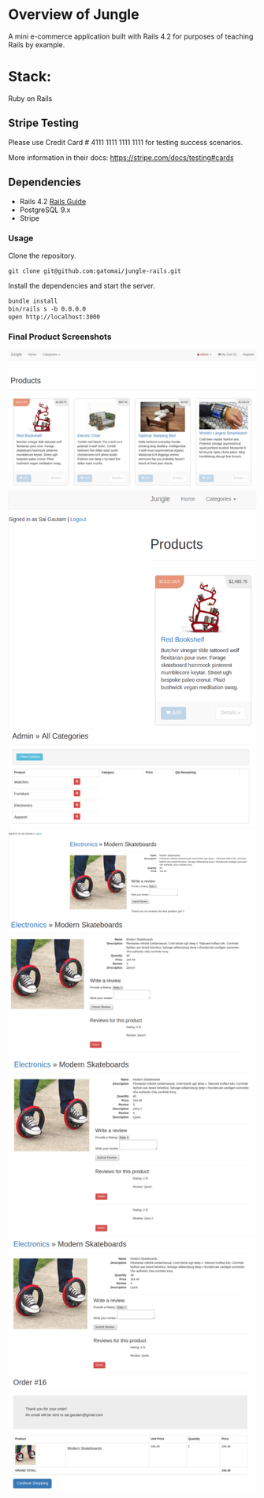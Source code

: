 # Overview of Jungle

A mini e-commerce application built with Rails 4.2 for purposes of teaching Rails by example.

# Stack:

Ruby on Rails

## Stripe Testing

Please use Credit Card # 4111 1111 1111 1111 for testing success scenarios.

More information in their docs: <https://stripe.com/docs/testing#cards>

## Dependencies

* Rails 4.2 [Rails Guide](http://guides.rubyonrails.org/v4.2/)
* PostgreSQL 9.x
* Stripe

### Usage
Clone the repository.

```
git clone git@github.com:gatomai/jungle-rails.git
```

Install the dependencies and start the server.

```
bundle install
bin/rails s -b 0.0.0.0
open http://localhost:3000
```
### Final Product Screenshots
![Main Screen](https://github.com/gatomai/jungle-rails/blob/master/blob/Screenshot-MainScreen.png)
![Sold Out Badge](https://github.com/gatomai/jungle-rails/blob/master/blob/Screenshot-SOLD-OUT-Badge.png)
![New Category](https://github.com/gatomai/jungle-rails/blob/master/blob/Screenshot-NewCategory.png)
![Before Adding Reviews](https://github.com/gatomai/jungle-rails/blob/master/blob/Screenshot-NoReviewsProduct.png)
![Posting a Review](https://github.com/gatomai/jungle-rails/blob/master/blob/Screenshot%20-PostingReview.png)
![Posting more Reviews](https://github.com/gatomai/jungle-rails/blob/master/blob/Screenshot-PostingReviews.png)
![Delete Review](https://github.com/gatomai/jungle-rails/blob/master/blob/Screenshot-DeleteReview.png)
![Placing Successful Order](https://github.com/gatomai/jungle-rails/blob/master/blob/Screenshot-SuccessfulOrder.png)

